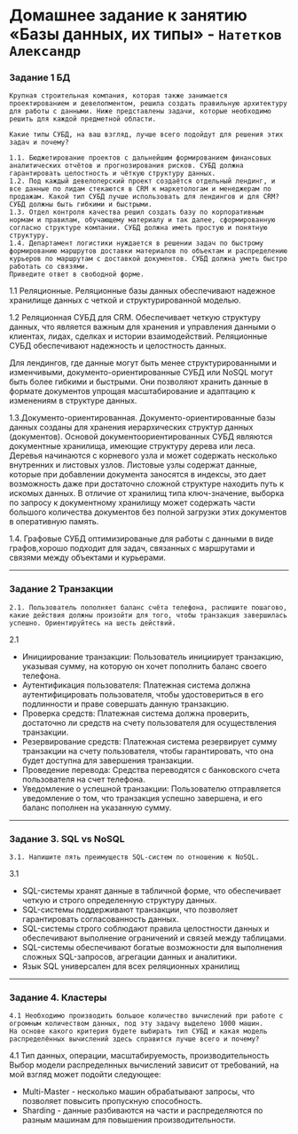 # Домашнее задание к занятию «Базы данных, их типы» - `Натетков Александр`


### Задание 1 БД

	Крупная строительная компания, которая также занимается проектированием и девелопментом, решила создать правильную архитектуру для работы с данными. Ниже представлены задачи, которые необходимо решить для каждой предметной области.

	Какие типы СУБД, на ваш взгляд, лучше всего подойдут для решения этих задач и почему?

	1.1. Бюджетирование проектов с дальнейшим формированием финансовых аналитических отчётов и прогнозирования рисков. СУБД должна гарантировать целостность и чёткую структуру данных.
 	1.2. Под каждый девелоперский проект создаётся отдельный лендинг, и все данные по лидам стекаются в CRM к маркетологам и менеджерам по продажам. Какой тип СУБД лучше использовать для лендингов и для CRM? СУБД должны быть гибкими и быстрыми.
  	1.3. Отдел контроля качества решил создать базу по корпоративным нормам и правилам, обучающему материалу и так далее, сформированную согласно структуре компании. СУБД должна иметь простую и понятную структуру.
   	1.4. Департамент логистики нуждается в решении задач по быстрому формированию маршрутов доставки материалов по объектам и распределению курьеров по маршрутам с доставкой документов. СУБД должна уметь быстро работать со связями.
	Приведите ответ в свободной форме.



1.1 Реляционные. Реляционные базы данных обеспечивают надежное хранилище данных с четкой и структурированной моделью. 

1.2 Реляционная СУБД для CRM. Обеспечивает четкую структуру данных, что является важным для хранения и управления данными о клиентах, лидах, сделках и истории взаимодействий. Реляционные СУБД обеспечивают надежность и целостность данных.

Для лендингов, где данные могут быть менее структурированными и изменчивыми, документо-ориентированные СУБД или NoSQL могут быть более гибкими и быстрыми. Они позволяют хранить данные в формате документов упрощая масштабирование и адаптацию к изменениям в структуре данных.

1.3.Документо-ориентированная. Документо-ориентированные базы данных созданы для хранения иерархических структур данных (документов). Основой документоориентированных СУБД являются документные хранилища, имеющие структуру дерева или леса. Деревья начинаются с корневого узла и может содержать несколько внутренних и листовых узлов. Листовые узлы содержат данные, которые при добавлении документа заносятся в индексы, это дает возможность даже при достаточно сложной структуре находить путь к искомых данных. В отличие от хранилищ типа ключ-значение, выборка по запросу к документному хранилищу может содержать части большого количества документов без полной загрузки этих документов в оперативную память.

1.4. Графовые СУБД оптимизированые для работы с данными в виде графов,хорошо подходит для задач, связанных с маршрутами и связями между объектами и курьерами.


---

### Задание 2 Транзакции

	2.1. Пользователь пополняет баланс счёта телефона, распишите пошагово, какие действия должны произойти для того, чтобы транзакция завершилась успешно. Ориентируйтесь на шесть действий.

2.1 
 - Инициирование транзакции: Пользователь инициирует транзакцию, указывая сумму, на которую он хочет пополнить баланс своего телефона. 
 - Аутентификация пользователя: Платежная система должна аутентифицировать пользователя, чтобы удостовериться в его подлинности и праве совершать данную транзакцию.
 - Проверка средств: Платежная система должна проверить, достаточно ли средств на счету пользователя для осуществления транзакции.
 - Резервирование средств: Платежная система резервирует сумму транзакции на счету пользователя, чтобы гарантировать, что она будет доступна для завершения транзакции.
 - Проведение перевода: Средства переводятся с банковского счета пользователя на счет телефона. 
 - Уведомление о успешной транзакции: Пользователю отправляется уведомление о том, что транзакция успешно завершена, и его баланс пополнен на указанную сумму.


---

### Задание 3. SQL vs NoSQL

	3.1. Напишите пять преимуществ SQL-систем по отношению к NoSQL.

 3.1 
 - SQL-системы хранят данные в табличной форме, что обеспечивает четкую и строго определенную структуру данных.
 - SQL-системы поддерживают транзакции, что позволяет гарантировать согласованность данных.
 - SQL-системы строго соблюдают правила целостности данных и обеспечивают выполнение ограничений и связей между таблицами.
 - SQL-системы обеспечивают богатые возможности для выполнения сложных SQL-запросов, агрегации данных и аналитики.
 - Язык SQL универсален для всех реляционных хранилищ


---

### Задание 4. Кластеры

	4.1 Необходимо производить большое количество вычислений при работе с огромным количеством данных, под эту задачу выделено 1000 машин.
 	На основе какого критерия будете выбирать тип СУБД и какая модель распределённых вычислений здесь справится лучше всего и почему?

 4.1 
Тип данных, операции, масштабируемость, производительность 
Выбор модели распределнных вычислений зависит от требований, на мой взгляд может подойти следующее:
 - Multi-Master - несколько машин обрабатывают запросы, что позволяет повысить пропускную способность.
 - Sharding - данные разбиваются на части и распределяются по разным машинам для повышения производительности.


 
